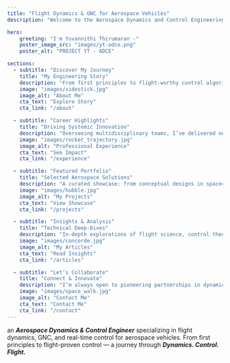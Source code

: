 ```yaml
---
title: "Flight Dynamics & GNC for Aerospace Vehicles"
description: "Welcome to the Aerospace Dynamics and Control Engineering portfolio of Yuvannithi Thirumaran."

hero:
    greeting: "I'm Yuvannithi Thirumaran -"
    poster_image_src: "images/yt-adce.png"
    poster_alt: "PROJECT YT - ADCE"

sections:
  - subtitle: "Discover My Journey"
    title: "My Engineering Story"
    description: "From first principles to flight-worthy control algorithms, learn how I blend deep theory with hands-on experimentation to push aerospace innovation."
    image: "images/sidestick.jpg"
    image_alt: "About Me"
    cta_text: "Explore Story"
    cta_link: "/about"

  - subtitle: "Career Highlights"
    title: "Driving Systemic Innovation"
    description: "Overseeing multidisciplinary teams, I’ve delivered next-gen guidance, navigation & control solutions—bridging research and real-world missions."
    image: "images/rocket_trajectory.jpg"
    image_alt: "Professional Experience"
    cta_text: "See Impact"
    cta_link: "/experience"

  - subtitle: "Featured Portfolio"
    title: "Selected Aerospace Solutions"
    description: "A curated showcase: from conceptual designs in spacecraft dynamics to implemented autopilot systems, each project exemplifies precision and reliability."
    image: "images/hubble.jpg"
    image_alt: "My Projects"
    cta_text: "View Showcase"
    cta_link: "/projects"

  - subtitle: "Insights & Analysis"
    title: "Technical Deep-Dives"
    description: "In-depth explorations of flight science, control theory breakthroughs, and emerging aerospace trends—packed with charts, code snippets, and case studies."
    image: "images/concorde.jpg"
    image_alt: "My Articles"
    cta_text: "Read Insights"
    cta_link: "/articles"

  - subtitle: "Let’s Collaborate"
    title: "Connect & Innovate"
    description: "I’m always open to pioneering partnerships in dynamics & control. Let’s discuss how we can engineer the next frontier of aerospace together."
    image: "images/space_walk.jpg"
    image_alt: "Contact Me"
    cta_text: "Contact Me"
    cta_link: "/contact"
---
```


an ***Aerospace Dynamics & Control Engineer*** specializing in flight dynamics, GNC, and real-time control for aerospace vehicles. From first principles to flight-proven control — a journey through ***Dynamics. Control. Flight.***